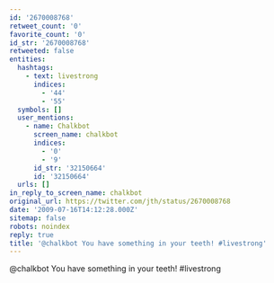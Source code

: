```yaml
---
id: '2670008768'
retweet_count: '0'
favorite_count: '0'
id_str: '2670008768'
retweeted: false
entities:
  hashtags:
    - text: livestrong
      indices:
        - '44'
        - '55'
  symbols: []
  user_mentions:
    - name: Chalkbot
      screen_name: chalkbot
      indices:
        - '0'
        - '9'
      id_str: '32150664'
      id: '32150664'
  urls: []
in_reply_to_screen_name: chalkbot
original_url: https://twitter.com/jth/status/2670008768
date: '2009-07-16T14:12:28.000Z'
sitemap: false
robots: noindex
reply: true
title: '@chalkbot You have something in your teeth! #livestrong'
---
```


@chalkbot You have something in your teeth! #livestrong